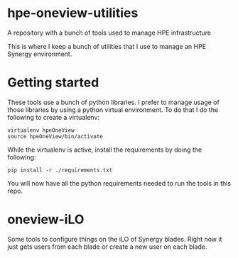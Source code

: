 # hpe-oneview-utilities
A repository with a bunch of tools used to manage HPE infrastructure

This is where I keep a bunch of utilities that I use to manage an HPE Synergy environment.

# Getting started
These tools use a bunch of python libraries.
I prefer to manage usage of those libraries by using a python virtual environment.
To do that I do the following to create a virtualenv:

```
virtualenv hpeOneView
source hpeOneView/bin/activate
```

While the virtualenv is active, install the requirements by doing the following:

```
pip install -r ./requirements.txt
```

You will now have all the python requirements needed to run the tools in this repo.

# oneview-iLO
Some tools to configure things on the iLO of Synergy blades.
Right now it just gets users from each blade or create a new user on each blade.
